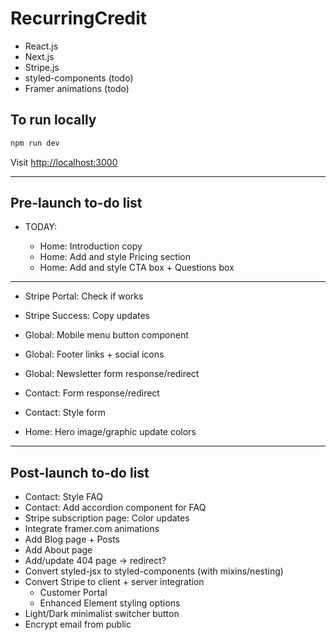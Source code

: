 # RecurringCredit

- React.js
- Next.js
- Stripe.js
- styled-components (todo)
- Framer animations (todo)

## To run locally

```bash
npm run dev
```

Visit [http://localhost:3000](http://localhost:3000)

---

## Pre-launch to-do list

- TODAY:

  - Home: Introduction copy
  - Home: Add and style Pricing section
  - Home: Add and style CTA box + Questions box

---

- Stripe Portal: Check if works
- Stripe Success: Copy updates

- Global: Mobile menu button component
- Global: Footer links + social icons
- Global: Newsletter form response/redirect

- Contact: Form response/redirect
- Contact: Style form

- Home: Hero image/graphic update colors

---

## Post-launch to-do list

- Contact: Style FAQ
- Contact: Add accordion component for FAQ
- Stripe subscription page: Color updates
- Integrate framer.com animations
- Add Blog page + Posts
- Add About page
- Add/update 404 page -> redirect?
- Convert styled-jsx to styled-components (with mixins/nesting)
- Convert Stripe to client + server integration
  - Customer Portal
  - Enhanced Element styling options
- Light/Dark minimalist switcher button
- Encrypt email from public
